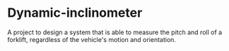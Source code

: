 # Dynamic-inclinometer
 A project to design a system that is able to measure the pitch and roll of a forklift, regardless of the vehicle's motion and orientation.
